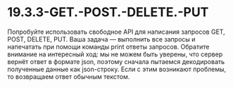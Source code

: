 # 19.3.3-GET.-POST.-DELETE.-PUT

Попробуйте использовать свободное API для написания запросов GET, POST, DELETE, PUT. Ваша задача — выполнить все запросы и напечатать при помощи команды print ответы запросов.
Обратите внимание на интересный ход: мы не можем быть уверены, что сервер вернёт ответ в формате json, поэтому сначала пытаемся декодировать полученные данные как json-строку. Если с этим возникают проблемы, то возвращаем ответ обычным текстом.
